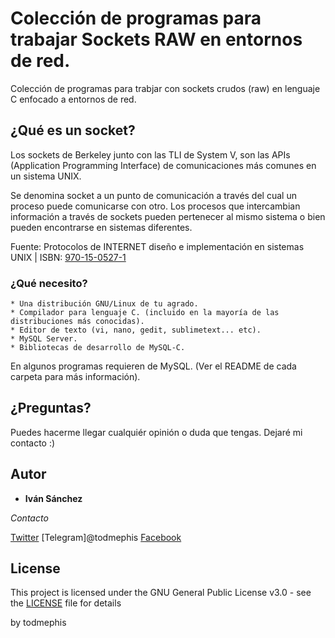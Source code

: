 # Colección de programas para trabajar Sockets RAW en entornos de red.

Colección de programas para trabjar con sockets crudos (raw) en lenguaje C enfocado a entornos de red.

## ¿Qué es un socket?

Los sockets de Berkeley junto con las TLI de System V, son las APIs (Application Programming Interface) de comunicaciones más comunes en un sistema UNIX.

Se denomina socket a un punto de comunicación a través del cual un proceso puede comunicarse con otro. Los procesos que intercambian información a través de sockets pueden pertenecer al mismo sistema o bien pueden encontrarse en sistemas diferentes.

Fuente: Protocolos de INTERNET diseño e implementación en sistemas UNIX | ISBN: [970-15-0527-1](https://www.librosmexico.mx/libros/704685)

### ¿Qué necesito?

```
* Una distribución GNU/Linux de tu agrado.
* Compilador para lenguaje C. (incluido en la mayoría de las distribuciones más conocidas).
* Editor de texto (vi, nano, gedit, sublimetext... etc).
* MySQL Server.
* Bibliotecas de desarrollo de MySQL-C.
```
En algunos programas requieren de MySQL. 
(Ver el README de cada carpeta para más información).


## ¿Preguntas?

Puedes hacerme llegar cualquiér opinión o duda que tengas. Dejaré mi contacto :)

## Autor

* **Iván Sánchez**

*Contacto*

[Twitter](https://twitter.com/todmephis) 
[Telegram]@todmephis
[Facebook](https://www.facebook.com/0xSCRIPTKIDDIE1)



## License

This project is licensed under the GNU General Public License v3.0 - see the [LICENSE](LICENSE) file for details

by todmephis